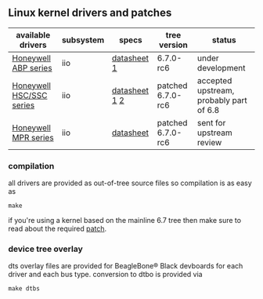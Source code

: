 
## Linux kernel drivers and patches

available drivers | subsystem | specs | tree version | status
--- | --- | --- | --- | ---
[Honeywell ABP series](honeywell_abp060mg) | iio | [datasheet 1](https://github.com/rodan/lkm_sandbox/blob/main/datasheet/basic-abp-series.pdf) | 6.7.0-rc6 | under development
[Honeywell HSC/SSC series](honeywell_hsc030pa) | iio | [datasheet 1](https://github.com/rodan/lkm_sandbox/blob/main/datasheet/trustability-hsc-series.pdf) [2](https://github.com/rodan/lkm_sandbox/blob/main/datasheet/trustability-ssc-series.pdf) | patched 6.7.0-rc6 | accepted upstream, probably part of 6.8
[Honeywell MPR series](honeywell_mprls0025pa) | iio | [datasheet](https://github.com/rodan/lkm_sandbox/blob/main/datasheet/micropressure-mpr-series.pdf)  | patched 6.7.0-rc6 | sent for upstream review

### compilation

all drivers are provided as out-of-tree source files so compilation is as easy as

```
make
```

if you're using a kernel based on the mainline 6.7 tree then make sure to read about the required [patch](linux-iio_property).

### device tree overlay

dts overlay files are provided for BeagleBone® Black devboards for each driver and each bus type. conversion to dtbo is provided via

```
make dtbs
```

